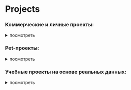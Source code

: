 # Projects

### Коммерческие и личные проекты:
<details>
<summary>посмотреть</summary>
<br>
  
* **Разработка интерактивного дашборда для торгового центра.** Исследование целевой аудитории и ассортимента. Выявление ключевых паттернов посещаемости, сезонности и покупательских предпочтений.   
Стек: `DataLens`, `Excel`  
[Ссылка на проект](https://github.com/eoe66/Projects/tree/336799c8a5b78f92d4d997b54f08323bf27cbce6/DataLens/%D0%90%D0%BD%D0%B0%D0%BB%D0%B8%D1%82%D0%B8%D0%BA%D0%B0%20%D0%BC%D0%B5%D0%B1%D0%B5%D0%BB%D1%8C%D0%BD%D0%BE%D0%B3%D0%BE%20%D1%86%D0%B5%D0%BD%D1%82%D1%80%D0%B0)  

* **Калькулятор личной финансовой независимости.** Модель анализирует доходы и расходы, рассчитывая срок достижения целевого капитала.   
Стек: `Google Sheets`  
[Ссылка на проект](https://github.com/eoe66/Projects/tree/84cf1182fe413f6892c1e101b127280ee1ec9727/Excel_Google%20Sheets/%D0%A1%D1%80%D0%BE%D0%BA%20%D0%B4%D0%BE%D1%81%D1%82%D0%B8%D0%B6%D0%B5%D0%BD%D0%B8%D1%8F%20%D1%84%D0%B8%D0%BD%D0%B0%D0%BD%D1%81%D0%BE%D0%B2%D0%BE%D0%B9%20%D0%BD%D0%B5%D0%B7%D0%B0%D0%B2%D0%B8%D1%81%D0%B8%D0%BC%D0%BE%D1%81%D1%82%D0%B8)

</details>



### Pet-проекты:
<details>
<summary>посмотреть</summary>
<br>
  
* **Аналитика туристического бизнеса** Предобработка, изучение и визуализация данных о туризме. Проверка гипотез.  
Стек: `Python`    
[Ссылка на проект](https://github.com/eoe66/Projects/tree/5bee5c7028f6cb3fb4bf96b20ee2d846b93d5b5b/Python/%D0%90%D0%BD%D0%B0%D0%BB%D0%B8%D1%82%D0%B8%D0%BA%D0%B0%20%D1%82%D1%83%D1%80%D0%B8%D1%81%D1%82%D0%B8%D1%87%D0%B5%D1%81%D0%BA%D0%BE%D0%B3%D0%BE%20%D0%B1%D0%B8%D0%B7%D0%BD%D0%B5%D1%81%D0%B0)


* **Анализ данных проекта Donor**  
Стек: `PostgreSQL`  
[Ссылка на проект]()

* **Анализ рынка труда для аналитиков** Исследование вакансий аналитиков данных и системных аналитиков. Выявление ключевых трендов по работодателям, зарплатам и требуемым навыкам.
Стек: `PostgreSQL`  
[Ссылка на проект]()  


</details>



### Учебные проекты на основе реальных данных:

<details>
<summary>посмотреть</summary>
<br>
  
* **Анализ прослушиваний музыкального стримингового сервиса в крупных городах**  Сравнение статистики прослушивания в двух крупных городах для принятия решения о месте проведения маркетинговой кампании.
Стек: `PostgreSQL`  
[Ссылка на проект]()


* **Анализ тарифных планов и активности клиентов оператора сотовой связи.**
Исследование активности клиентов и их расходов на двух тарифах. Выявление переплат и оптимизация тарифной сетки.  
Стек: `PostgreSQL`
[Ссылка на проект]()

* **Анализ данных о продажах внутри онлайн-игры.** Исследовательский анализ и решение ad hoc задач. Изучение влияния характеристик игроков и персонажей на внутриигровые покупки.  
Стек: `PostgreSQL`  
[Ссылка на проект]()   

* **Разработка дашборда для агентства недвижимости.**  Анализ рынка недвижимости: динамика предложения, цен и скорости продаж.  Сезонность активности и рейтинги городов по ключевым параметрам.
Стек: `DataLens`, `PostgreSQL`  
[Ссылка на проект]()  

* **Разработка дашборда для благотворительного фонда.**  Глубокий анализа базы благотворителей: удержание, LTV, портреты доноров.
Стек: `DataLens`, `PostgreSQL`   
[Ссылка на проект]()  

* **Разработка дашборда о выступлениях на конференциях**  Многогранный анализ базы выступлений TED для выявления наиболее популярных тем, трендов и факторов успеха лекций. 
Стек: `DataLens`, `PostgreSQL`  
[Ссылка на проект]()  

* **Разработка дашборда для сервиса доставки еды.**  Подготовка данных, расчет ключевых бизнес-метрик:  DAU, Conversion Rate, AOV, LTV, Retention Rate и визуализация
Стек: `DataLens`, `PostgreSQL`  
[Ссылка на проект]()  

* **Изучение индустрии игр начала XXI века.**  Предобработка и исследовательский анализ данных
Стек: `Python`      
[Ссылка на проект]

* **Изучение рынка заведений общественного питания для инвестиционного фонда.**  Проверка корректности данных и предобработка. Распределение заведений по категориям, по административным округам. Распределение посадочных мест в заведениях. Лидеры сетевых заведений Москвы. Изучение среднего чека в разных административных округах
Стек: `Python`    
[Ссылка на проект]  

* **Исследование юнит-экономики однопользовательской мобильной игры.**  Анализ текущих способов привлечения пользователей. Когортный анализ ключевых метрик: LTV, CAC, ROI, ARPPU и Retention Rate, оценка окупаемости.  Стек: `Python`    
[Ссылка на проект]  

* **Анализ результатов AB-тестирования интернет-магазина товаров для спорта.**  Оценка эффективности изменений на сайте. Проверка корректности теста и статистический анализ результатов.  
Стек: `Python`       
[Ссылка на проект](https://github.com/eoe66/Projects/tree/64749b636adf3c72bfb52ca4107668c275184b98/Python/AB-%D1%82%D0%B5%D1%81%D1%82%D0%B8%D1%80%D0%BE%D0%B2%D0%B0%D0%BD%D0%B8%D0%B5%20%D0%B8%D0%BD%D1%82%D0%B5%D1%80%D0%BD%D0%B5%D1%82-%D0%BC%D0%B0%D0%B3%D0%B0%D0%B7%D0%B8%D0%BD%D0%B0%20%D1%82%D0%BE%D0%B2%D0%B0%D1%80%D0%BE%D0%B2%20%D0%B4%D0%BB%D1%8F%20%D1%81%D0%BF%D0%BE%D1%80%D1%82%D0%B0)  
 
* **Исследование стартапов.** Предобработка и исследовательский анализ исторический данных. Проверка соответствия данных здравому смыслу. Визуализация. Решение ad hoc задач.  
Стек: `Python`    
[Ссылка на проект]  
  
* **Проверка гипотез для сервиса электронных книг**  Исследование данных. Проверка гипотез. Подготовка аналитической записки
Стек: `Python`    
[Ссылка на проект]

* **Анализ системы метрик развлекательного приложения.**   Анализ юнит-экономики развлекательного приложения. 
Когортный анализ ключевых метрик в разрезе источников привлечения. LTV, CAC, ROI, Retention. Определение убыточных каналов. Расчет фактического периода окупаемости. 
Стек: `Python`    
[Ссылка на проект]  

* **Исследование результатов А/В-теста и поиск инсайтов инвестиционного приложения.**   Анализ исторических данных. Анализ результатов А/В-теста. Влияние онбординга на поведение пользователей.
Стек: `Python`    
[Ссылка на проект]  

* **Исследование AB-тестирования нового алгоритма рекомендаций в развлекательном приложении**   Расчет параметров теста, оценка корректности его проведения и проанализировать его результаты.
Стек: `Python`    
[Ссылка на проект]  

* **Поиска инсайтов и точек роста сервиса доставки еды.** Комплексный анализ данных. Изучение пользовательского путь. Сегментация пользователей с помощью RFM-модели. Кластеризация ресторанов для разработки персонализированных маркетинговых стратегий.
Стек: `Python`    
[Ссылка на проект](https://github.com/eoe66/Projects/tree/9febfca1530797fc74cf9dce087e4f492a39412b/Python/%D0%9F%D0%BE%D0%B8%D1%81%D0%BA%D0%B0%20%D0%B8%D0%BD%D1%81%D0%B0%D0%B9%D1%82%D0%BE%D0%B2%20%D0%B8%20%D1%82%D0%BE%D1%87%D0%B5%D0%BA%20%D1%80%D0%BE%D1%81%D1%82%D0%B0%20%D1%81%D0%B5%D1%80%D0%B2%D0%B8%D1%81%D0%B0%20%D0%B4%D0%BE%D1%81%D1%82%D0%B0%D0%B2%D0%BA%D0%B8%20%D0%B5%D0%B4%D1%8B)    

* **Основные метрики и паттерны использования сервиса электронных книг.**  
Стек: `ClickHouse`    
[Ссылка на проект]  

* **Пайплайн в Airflow для обработки данных сервиса электронных книг**   Обработка данных и создание витрины для дальнейшего использования в отчетах.
Стек: `ClickHouse`,`AirFlow`, `Pyspark`    
[Ссылка на проект]  

* **Автоматизация ETL для сервиса заказа такси**  Загрузка данных, расчет ключевых показателей и запись в базу данных для дальнейшего использования в финансовых отчетах и аналитических дашбордах.
Стек: `ClickHouse`,`AirFlow`, `Pyspark`
[Ссылка на проект]  

</details>
